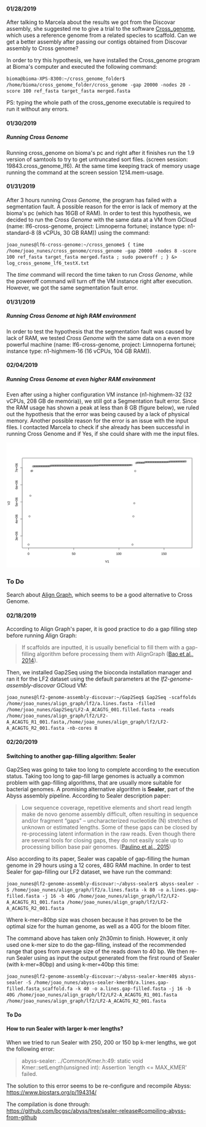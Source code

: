 #### 01/28/2019  
After talking to Marcela about the results we got from the Discovar assembly, she suggested me to give a trial to the software [Cross_genome](https://www.sanger.ac.uk/science/tools/crossgenome), which uses a reference genome from a related species to scaffold. Can we get a better assembly after passing our contigs obtained from Discovar assembly to Cross genome?  

In order to try this hypothesis, we have installed the Cross_genome program at Bioma's computer and executed the following command:  
```console  
bioma@bioma-XPS-8300:~/cross_genome_folder$ /home/bioma/cross_genome_folder/cross_genome -gap 20000 -nodes 20 -score 100 ref_fasta target_fasta merged.fasta
```  

PS: typing the whole path of the cross_genome executable is required to run it without any errors.  

#### 01/30/2019  
##### Running Cross Genome  
Running cross_genome on bioma's pc and right after it finishes run the 1.9 version of samtools to try to get untruncated sort files. (screen session: 19843.cross_genome_lf6). At the same time keeping track of memory usage running the command at the screen session 1214.mem-usage.  

#### 01/31/2019  
After 3 hours running *Cross Genome*, the program has failed with a segmentation fault. A possible reason for the error is lack of memory at the bioma's pc (which has 16GB of RAM). In order to test this hypothesis, we decided to run the *Cross Genome* with the same data at a VM from GCloud (name: lf6-cross-genome, project: Limnoperna fortunei; instance type: n1-standard-8 (8 vCPUs, 30 GB RAM)) using the command:  

```console  ovar's_Assembly
joao_nunes@lf6-cross-genome:~/cross_genome$ { time /home/joao_nunes/cross_genome/cross_genome -gap 20000 -nodes 8 -score 100 ref_fasta target_fasta merged.fasta ; sudo poweroff ; } &> log_cross_genome_lf6_testX.txt  
``` 
The *time* command will record the time taken to run *Cross Genome*, while the poweroff command will turn off the VM instance right after execution.  
However, we got the same segmentation fault error. 

#### 01/31/2019  
##### Running *Cross Genome* at high RAM environment  
In order to test the hypothesis that the segmentation fault was caused by lack of RAM, we tested *Cross Genome* with the same data on a even more powerful machine (name: lf6-cross-genome, project: Limnoperna fortunei; instance type: n1-highmem-16 (16 vCPUs, 104 GB RAM)). 

#### 02/04/2019  
##### Running *Cross Genome* at even higher RAM environment  
Even after using a higher configuration VM instance (n1-highmem-32 (32 vCPUs, 208 GB de memória)), we still got a Segmentation fault error. Since the RAM usage has shown a peak at less than 8 GB (figure below), we ruled out the hypothesis that the error was being caused by a lack of physical memory. Another possible reason for the error is an issue with the input files. I contacted Marcela to check if she already has been successful in running Cross Genome and if Yes, if she could share with me the input files.  

![RAM usage for running Cross Genome](https://github.com/biobureaubiotech/goldenMusselGender/blob/master/images/RAM-usage_kB-per-minute.svg)  

### To Do  
Search about [Align Graph](https://academic.oup.com/bioinformatics/article/30/12/i319/391426), which seems to be a good alternative to Cross Genome.  
  
#### 02/18/2019  
According to Align Graph's paper, it is good practice to do a gap filling step before running Align Graph:
> If scaffolds are inputted, it is usually beneficial to fill them with a gap-filling algorithm before processing them with AlignGraph ([Bao et al., 2014](https://academic.oup.com/bioinformatics/article/30/12/i319/391426#5773866)). 

Then, we installed Gap2Seq using the bioconda installation manager and ran it for the LF2 dataset using the default parameters at the *lf2-genome-assembly-discovar* GCloud VM:  

```console  
joao_nunes@lf2-genome-assembly-discovar:~/Gap2Seq$ Gap2Seq -scaffolds /home/joao_nunes/align_graph/lf2/a.lines.fasta -filled /home/joao_nunes/Gap2Seq/LF2-A_ACAGTG_001.filled.fasta -reads /home/joao_nunes/align_graph/lf2/LF2-A_ACAGTG_R1_001.fasta,/home/joao_nunes/align_graph/lf2/LF2-A_ACAGTG_R2_001.fasta -nb-cores 8  
```  

#### 02/20/2019  
#### Switching to another gap-filling algorithm: Sealer  
Gap2Seq was going to take too long to complete according to the execution status. Taking too long to gap-fill large genomes is actually a common problem with gap-filling algorithms, that are usually more suitable for bacterial genomes. A promising alternative algorithm is **Sealer**, part of the Abyss assembly pipeline. According to Sealer description paper:  

> Low sequence coverage, repetitive elements and short read length make de novo genome assembly difficult, often resulting in sequence and/or fragment “gaps” – uncharacterized nucleotide (N) stretches of unknown or estimated lengths. Some of these gaps can be closed by re-processing latent information in the raw reads. Even though there are several tools for closing gaps, they do not easily scale up to processing billion base pair genomes. ([Paulino et al., 2015](https://www.ncbi.nlm.nih.gov/pmc/articles/PMC4515008/#MOESM4))

Also according to its paper, Sealer was capable of gap-filling the human genome in 29 hours using a 12 cores, 48G RAM machine. In order to test Sealer for gap-filling our LF2 dataset, we have run the command: 

```console  
joao_nunes@lf2-genome-assembly-discovar:~/abyss-sealer$ abyss-sealer -S /home/joao_nunes/align_graph/lf2/a.lines.fasta -k 80 -o a.lines.gap-filled.fasta -j 16 -b 40G /home/joao_nunes/align_graph/lf2/LF2-A_ACAGTG_R1_001.fasta /home/joao_nunes/align_graph/lf2/LF2-A_ACAGTG_R2_001.fasta  
```  

Where k-mer=80bp size was chosen because it has proven to be the optimal size for the human genome, as well as a 40G for the bloom filter. 

The command above has taken only 2h30min to finish. However, it only used one k-mer size to do the gap-filling, instead of the recommended range that goes from average size of the reads down to 40 bp. We then re-run Sealer using as input the output generated from the first round of Sealer (with k-mer=80bp) and using k-mer=40bp this time:  

```console  
joao_nunes@lf2-genome-assembly-discovar:~/abyss-sealer-kmer40$ abyss-sealer -S /home/joao_nunes/abyss-sealer-kmer80/a.lines.gap-filled.fasta_scaffold.fa -k 40 -o a.lines.gap-filled.fasta -j 16 -b 40G /home/joao_nunes/align_graph/lf2/LF2-A_ACAGTG_R1_001.fasta /home/joao_nunes/align_graph/lf2/LF2-A_ACAGTG_R2_001.fasta  
```  
#### To Do
#### How to run Sealer with larger k-mer lengths?  
When we tried to run Sealer with 250, 200 or 150 bp k-mer lengths, we got the following error:    
> abyss-sealer: ../Common/Kmer.h:49: static void Kmer::setLength(unsigned int): Assertion `length <= MAX_KMER' failed.  

The solution to this error seems to be re-configure and recompile Abyss:  
https://www.biostars.org/p/194314/

The compilation is done through: https://github.com/bcgsc/abyss/tree/sealer-release#compiling-abyss-from-github
